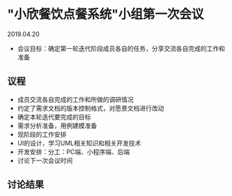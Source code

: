 # "小欣餐饮点餐系统"小组第一次会议
2019.04.20

- 会议目标：确定第一轮迭代阶段成员各自的任务，分享交流各自完成的工作和准备

## 议程
- 成员交流各自完成的工作和所做的调研情况
- 约定了需求文档的版本控制格式，对愿景文档进行改动
- 确定本轮迭代要完成的目标
- 需求分析准备，用例建模准备
- 现阶段的工作安排
 - UI的设计，学习UML相关知识和相关开发技术
 - 开发安排：分工：PC端、小程序端、后端
- 讨论下一次会议时间

## 讨论结果

